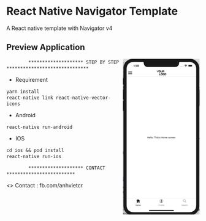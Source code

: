 # React Native Navigator Template
A React native template with Navigator v4

Preview  Application
------------------------------------------

<img src="./screen-shot.png" align="right" width="200"/>

            ******************** STEP BY STEP ******************************
+ Requirement
```
yarn install
react-native link react-native-vector-icons
```

+ Android
```
react-native run-android
```

+ IOS
```
cd ios && pod install
react-native run-ios
```


            ******************** CONTACT *************************

<> Contact              : fb.com/anhvietcr
